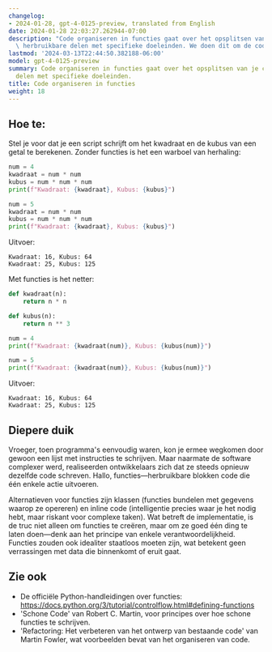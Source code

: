 ```yaml
---
changelog:
- 2024-01-28, gpt-4-0125-preview, translated from English
date: 2024-01-28 22:03:27.262944-07:00
description: "Code organiseren in functies gaat over het opsplitsen van je code in\
  \ herbruikbare delen met specifieke doeleinden. We doen dit om de code schoner,\u2026"
lastmod: '2024-03-13T22:44:50.382188-06:00'
model: gpt-4-0125-preview
summary: Code organiseren in functies gaat over het opsplitsen van je code in herbruikbare
  delen met specifieke doeleinden.
title: Code organiseren in functies
weight: 18
---
```


## Hoe te:
Stel je voor dat je een script schrijft om het kwadraat en de kubus van een getal te berekenen. Zonder functies is het een warboel van herhaling:

```Python
num = 4
kwadraat = num * num
kubus = num * num * num
print(f"Kwadraat: {kwadraat}, Kubus: {kubus}")

num = 5
kwadraat = num * num
kubus = num * num * num
print(f"Kwadraat: {kwadraat}, Kubus: {kubus}")
```
Uitvoer:
```
Kwadraat: 16, Kubus: 64
Kwadraat: 25, Kubus: 125
```

Met functies is het netter:

```Python
def kwadraat(n):
    return n * n

def kubus(n):
    return n ** 3

num = 4
print(f"Kwadraat: {kwadraat(num)}, Kubus: {kubus(num)}")

num = 5
print(f"Kwadraat: {kwadraat(num)}, Kubus: {kubus(num)}")
```
Uitvoer:
```
Kwadraat: 16, Kubus: 64
Kwadraat: 25, Kubus: 125
```

## Diepere duik
Vroeger, toen programma's eenvoudig waren, kon je ermee wegkomen door gewoon een lijst met instructies te schrijven. Maar naarmate de software complexer werd, realiseerden ontwikkelaars zich dat ze steeds opnieuw dezelfde code schreven. Hallo, functies—herbruikbare blokken code die één enkele actie uitvoeren.

Alternatieven voor functies zijn klassen (functies bundelen met gegevens waarop ze opereren) en inline code (intelligentie precies waar je het nodig hebt, maar riskant voor complexe taken). Wat betreft de implementatie, is de truc niet alleen om functies te creëren, maar om ze goed één ding te laten doen—denk aan het principe van enkele verantwoordelijkheid. Functies zouden ook idealiter staatloos moeten zijn, wat betekent geen verrassingen met data die binnenkomt of eruit gaat.

## Zie ook
- De officiële Python-handleidingen over functies: https://docs.python.org/3/tutorial/controlflow.html#defining-functions
- 'Schone Code' van Robert C. Martin, voor principes over hoe schone functies te schrijven.
- 'Refactoring: Het verbeteren van het ontwerp van bestaande code' van Martin Fowler, wat voorbeelden bevat van het organiseren van code.
